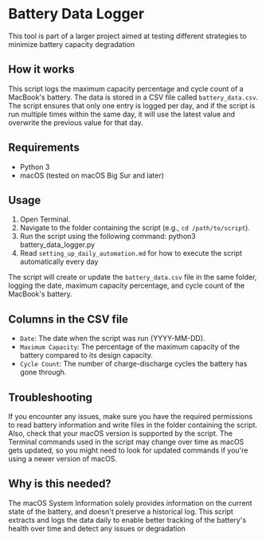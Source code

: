 # Battery Data Logger

This tool is part of a larger project aimed at testing different strategies to minimize battery capacity degradation

## How it works

This script logs the maximum capacity percentage and cycle count of a MacBook's battery. The data is stored in a CSV file called `battery_data.csv`. The script ensures that only one entry is logged per day, and if the script is run multiple times within the same day, it will use the latest value and overwrite the previous value for that day.

## Requirements

- Python 3
- macOS (tested on macOS Big Sur and later)

## Usage

1. Open Terminal.
2. Navigate to the folder containing the script (e.g., `cd /path/to/script`).
3. Run the script using the following command: python3 battery_data_logger.py
4. Read `setting_up_daily_automation.md` for how to execute the script automatically every day

The script will create or update the `battery_data.csv` file in the same folder, logging the date, maximum capacity percentage, and cycle count of the MacBook's battery.

## Columns in the CSV file

- `Date`: The date when the script was run (YYYY-MM-DD).
- `Maximum Capacity`: The percentage of the maximum capacity of the battery compared to its design capacity.
- `Cycle Count`: The number of charge-discharge cycles the battery has gone through.

## Troubleshooting

If you encounter any issues, make sure you have the required permissions to read battery information and write files in the folder containing the script. Also, check that your macOS version is supported by the script. The Terminal commands used in the script may change over time as macOS gets updated, so you might need to look for updated commands if you're using a newer version of macOS.

## Why is this needed?
The macOS System Information solely provides information on the current state of the battery, and doesn't preserve a historical log. This script extracts and logs the data daily to enable better tracking of the battery's health over time and detect any issues or degradation







